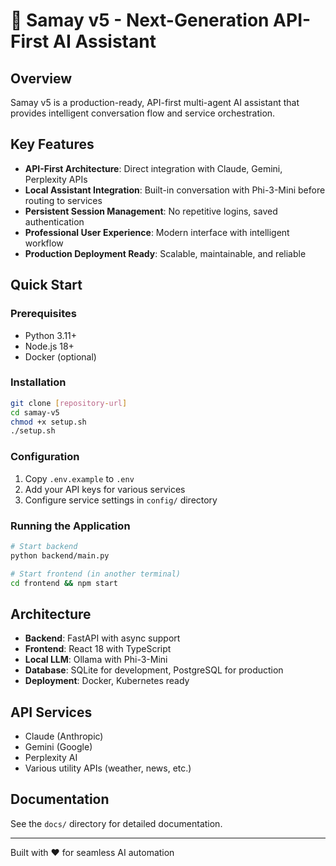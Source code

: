 # 🚀 Samay v5 - Next-Generation API-First AI Assistant

## Overview
Samay v5 is a production-ready, API-first multi-agent AI assistant that provides intelligent conversation flow and service orchestration.

## Key Features
- **API-First Architecture**: Direct integration with Claude, Gemini, Perplexity APIs
- **Local Assistant Integration**: Built-in conversation with Phi-3-Mini before routing to services
- **Persistent Session Management**: No repetitive logins, saved authentication
- **Professional User Experience**: Modern interface with intelligent workflow
- **Production Deployment Ready**: Scalable, maintainable, and reliable

## Quick Start

### Prerequisites
- Python 3.11+
- Node.js 18+
- Docker (optional)

### Installation
```bash
git clone [repository-url]
cd samay-v5
chmod +x setup.sh
./setup.sh
```

### Configuration
1. Copy `.env.example` to `.env`
2. Add your API keys for various services
3. Configure service settings in `config/` directory

### Running the Application
```bash
# Start backend
python backend/main.py

# Start frontend (in another terminal)
cd frontend && npm start
```

## Architecture
- **Backend**: FastAPI with async support
- **Frontend**: React 18 with TypeScript
- **Local LLM**: Ollama with Phi-3-Mini
- **Database**: SQLite for development, PostgreSQL for production
- **Deployment**: Docker, Kubernetes ready

## API Services
- Claude (Anthropic)
- Gemini (Google)
- Perplexity AI
- Various utility APIs (weather, news, etc.)

## Documentation
See the `docs/` directory for detailed documentation.

---
Built with ❤️ for seamless AI automation